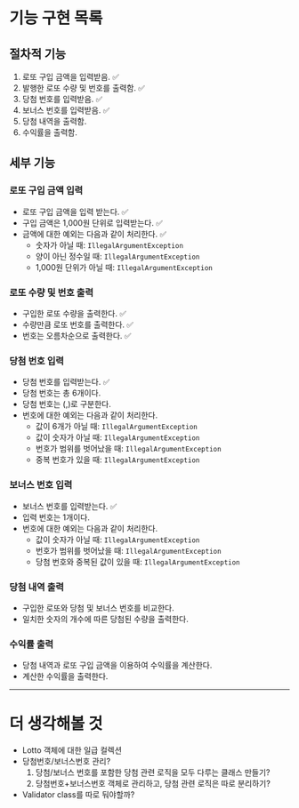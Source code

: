 # 기능 구현 목록

## 절차적 기능
1. 로또 구입 금액을 입력받음. ✅
2. 발행한 로또 수량 및 번호를 출력함. ✅
3. 당첨 번호를 입력받음. ✅
4. 보너스 번호를 입력받음. ✅
5. 당첨 내역을 출력함.
6. 수익률을 출력함.

## 세부 기능

### 로또 구입 금액 입력
- 로또 구입 금액을 입력 받는다. ✅
- 구입 금액은 1,000원 단위로 입력받는다. ✅ 
- 금액에 대한 예외는 다음과 같이 처리한다. ✅
  - 숫자가 아닐 때: `IllegalArgumentException`
  - 양이 아닌 정수일 때: `IllegalArgumentException`
  - 1,000원 단위가 아닐 때: `IllegalArgumentException`

### 로또 수량 및 번호 출력
- 구입한 로또 수량을 출력한다. ✅
- 수량만큼 로또 번호를 출력한다. ✅
- 번호는 오름차순으로 출력한다. ✅


### 당첨 번호 입력
- 당첨 번호를 입력받는다. ✅
- 당첨 번호는 총 6개이다.
- 당첨 번호는 (,)로 구분한다.
- 번호에 대한 예외는 다음과 같이 처리한다.
  - 값이 6개가 아닐 때: `IllegalArgumentException`
  - 값이 숫자가 아닐 때: `IllegalArgumentException`
  - 번호가 범위를 벗어났을 때: `IllegalArgumentException`
  - 중복 번호가 있을 때: `IllegalArgumentException`

### 보너스 번호 입력
- 보너스 번호를 입력받는다. ✅
- 입력 번호는 1개이다.
- 번호에 대한 예외는 다음과 같이 처리한다.
  - 값이 숫자가 아닐 때: `IllegalArgumentException`
  - 번호가 범위를 벗어났을 때: `IllegalArgumentException`
  - 당첨 번호와 중복된 값이 있을 때: `IllegalArgumentException`

### 당첨 내역 출력
- 구입한 로또와 당첨 및 보너스 번호를 비교한다.
- 일치한 숫자의 개수에 따른 당첨된 수량을 출력한다.

### 수익률 출력
- 당첨 내역과 로또 구입 금액을 이용하여 수익률을 계산한다.
- 계산한 수익률을 출력한다.


---

# 더 생각해볼 것
- Lotto 객체에 대한 일급 컬렉션
- 당첨번호/보너스번호 관리?
  1. 당첨/보너스 번호를 포함한 당첨 관련 로직을 모두 다루는 클래스 만들기?
  2. 당첨번호+보너스번호 객체로 관리하고, 당첨 관련 로직은 따로 분리하기?
- Validator class를 따로 둬야할까?
